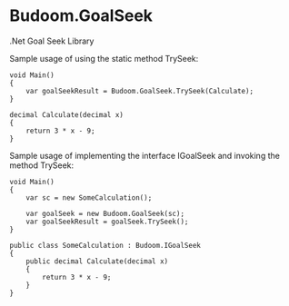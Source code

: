 # Budoom.GoalSeek
.Net Goal Seek Library

Sample usage of using the static method TrySeek:
```
void Main()
{
    var goalSeekResult = Budoom.GoalSeek.TrySeek(Calculate);
}

decimal Calculate(decimal x)
{
    return 3 * x - 9;
}
```

Sample usage of implementing the interface IGoalSeek and invoking the method TrySeek:
```
void Main()
{
    var sc = new SomeCalculation();

    var goalSeek = new Budoom.GoalSeek(sc);
    var goalSeekResult = goalSeek.TrySeek();
}

public class SomeCalculation : Budoom.IGoalSeek
{
    public decimal Calculate(decimal x)
    {
        return 3 * x - 9;
    }
}
```

